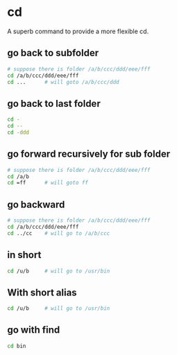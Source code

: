 # cd

A superb command to provide a more flexible cd.

## go back to subfolder

```bash
# suppose there is folder /a/b/ccc/ddd/eee/fff
cd /a/b/ccc/ddd/eee/fff
cd ...      # will goto /a/b/ccc/ddd
```

## go back to last folder


```bash
cd -
cd --
cd -ddd
```


## go forward recursively for sub folder

```bash
# suppose there is folder /a/b/ccc/ddd/eee/fff
cd /a/b
cd =ff      # will goto ff
```

## go backward

```bash
# suppose there is folder /a/b/ccc/ddd/eee/fff
cd /a/b/ccc/ddd/eee/fff
cd ../cc    # will go to /a/b/ccc
```

## in short

```bash
cd /u/b     # will go to /usr/bin
```

## With short alias

```bash
cd /u/b     # will go to /usr/bin
```


## go with find

```bash
cd bin
```


